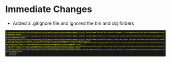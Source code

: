 # Immediate Changes
* Added a .gitignore file and ignored the bin and obj folders

![alt text](screenshots/initialBuildWarnings.png)
